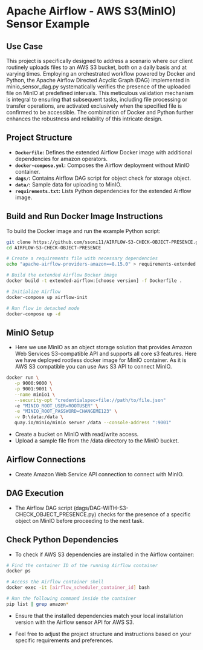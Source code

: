 <!--
#DAG-WITH-S3-CHECK_OBJECT_PRESENCE
-->
# Apache Airflow - AWS S3(MinIO) Sensor Example

## Use Case

This project is specifically designed to address a scenario where our client routinely uploads files to an AWS S3 bucket, both on a daily basis and at varying times. Employing an orchestrated workflow powered by Docker and Python, the Apache Airflow Directed Acyclic Graph (DAG) implemented in minio_sensor_dag.py systematically verifies the presence of the uploaded file on MinIO at predefined intervals. This meticulous validation mechanism is integral to ensuring that subsequent tasks, including file processing or transfer operations, are activated exclusively when the specified file is confirmed to be accessible. The combination of Docker and Python further enhances the robustness and reliability of this intricate design.

## Project Structure

- **`Dockerfile`:** Defines the extended Airflow Docker image with additional dependencies for amazon operators.
- **`docker-compose.yml`:** Composes the Airflow deployment without MinIO container.
- **`dags/`:** Contains Airflow DAG script for object check for storage object.
- **`data/`:** Sample data for uploading to MinIO.
- **`requirements.txt`:** Lists Python dependencies for the extended Airflow image.

## Build and Run Docker Image Instructions

To build the Docker image and run the example Python script:

```bash
git clone https://github.com/ssoni11/AIRFLOW-S3-CHECK-OBJECT-PRESENCE.git
cd AIRFLOW-S3-CHECK-OBJECT-PRESENCE

# Create a requirements file with necessary dependencies
echo "apache-airflow-providers-amazon==8.15.0" > requirements-extended.txt

# Build the extended Airflow Docker image
docker build -t extended-airflow:[choose version] -f Dockerfile .

# Initialize Airflow
docker-compose up airflow-init

# Run flow in detached mode
docker-compose up -d

```
<!--
# Pulling from Docker Hub
docker pull sagarsonidockerhub/docker-python-venv-executable
-->

## MinIO Setup

- Here we use MinIO as an object storage solution that provides Amazon Web Services S3-compatible API and supports all core s3 features. Here we have deployed rootless docker image for MinIO container. As it is AWS S3 compatible you can use Aws S3 API to connect MinIO.
```bash
docker run \
   -p 9000:9000 \
   -p 9001:9001 \
   --name minio1 \
   --security-opt "credentialspec=file://path/to/file.json"
   -e "MINIO_ROOT_USER=ROOTUSER" \
   -e "MINIO_ROOT_PASSWORD=CHANGEME123" \
   -v D:\data:/data \
   quay.io/minio/minio server /data --console-address ":9001"
```
- Create a bucket on MinIO with read/write access.
- Upload a sample file from the /data directory to the MinIO bucket.
  

## Airflow Connections
- Create Amazon Web Service API connection to connect with MinIO.

## DAG Execution
- The Airflow DAG script (dags/DAG-WITH-S3-CHECK_OBJECT_PRESENCE.py) checks for the presence of a specific object on MinIO before proceeding to the next task.

## Check Python Dependencies
- To check if AWS S3 dependencies are installed in the Airflow container:
```bash
# Find the container ID of the running Airflow container
docker ps

# Access the Airflow container shell
docker exec -it [airflow_scheduler_container_id] bash

# Run the following command inside the container
pip list | grep amazon*
```

- Ensure that the installed dependencies match your local installation version with the Airflow sensor API for AWS S3.

- Feel free to adjust the project structure and instructions based on your specific requirements and preferences.

